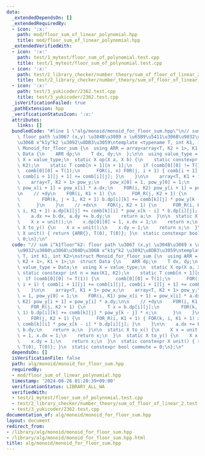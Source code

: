 ```yaml
---
data:
  _extendedDependsOn: []
  _extendedRequiredBy:
  - icon: ':x:'
    path: mod/floor_sum_of_linear_polynomial.hpp
    title: mod/floor_sum_of_linear_polynomial.hpp
  _extendedVerifiedWith:
  - icon: ':x:'
    path: test/1_mytest/floor_sum_of_polynomial.test.cpp
    title: test/1_mytest/floor_sum_of_polynomial.test.cpp
  - icon: ':x:'
    path: test/2_library_checker/number_theory/sum_of_floor_of_linear_2.test.cpp
    title: test/2_library_checker/number_theory/sum_of_floor_of_linear_2.test.cpp
  - icon: ':x:'
    path: test/3_yukicoder/2362.test.cpp
    title: test/3_yukicoder/2362.test.cpp
  _isVerificationFailed: true
  _pathExtension: hpp
  _verificationStatusIcon: ':x:'
  attributes:
    links: []
  bundledCode: "#line 1 \"alg/monoid/monoid_for_floor_sum.hpp\"\n// sum i^k1floor^k2:\
    \ floor path \u3067 (x,y) \u304B\u3089 x \u65B9\u5411\u306B\u9032\u3080\u3068\u304D\
    \u306B x^k1y^k2 \u3092\u8DB3\u3059\ntemplate <typename T, int K1, int K2>\nstruct\
    \ Monoid_for_floor_sum {\n  using ARR = array<array<T, K2 + 1>, K1 + 1>;\n  struct\
    \ Data {\n    ARR dp;\n    T dx, dy;\n  };\n\n  using value_type = Data;\n  using\
    \ X = value_type;\n  static X op(X a, X b) {\n    static constexpr int n = max(K1,\
    \ K2);\n    static T comb[n + 1][n + 1];\n    if (comb[0][0] != T(1)) {\n    \
    \  comb[0][0] = T(1);\n      FOR(i, n) FOR(j, i + 1) { comb[i + 1][j] += comb[i][j],\
    \ comb[i + 1][j + 1] += comb[i][j]; }\n    }\n\n    array<T, K1 + 1> pow_x;\n\
    \    array<T, K2 + 1> pow_y;\n    pow_x[0] = 1, pow_y[0] = 1;\n    FOR(i, K1)\
    \ pow_x[i + 1] = pow_x[i] * a.dx;\n    FOR(i, K2) pow_y[i + 1] = pow_y[i] * a.dy;\n\
    \n    // +dy\n    FOR(i, K1 + 1) {\n      FOR_R(j, K2 + 1) {\n        T x = b.dp[i][j];\n\
    \        FOR(k, j + 1, K2 + 1) b.dp[i][k] += comb[k][j] * pow_y[k - j] * x;\n\
    \      }\n    }\n    // +dx\n    FOR(j, K2 + 1) {\n      FOR_R(i, K1 + 1) { FOR(k,\
    \ i, K1 + 1) a.dp[k][j] += comb[k][i] * pow_x[k - i] * b.dp[i][j]; }\n    }\n\n\
    \    a.dx += b.dx, a.dy += b.dy;\n    return a;\n  }\n\n  static X to_x() {\n\
    \    X x = unit();\n    x.dp[0][0] = 1, x.dx = 1;\n    return x;\n  }\n  static\
    \ X to_y() {\n    X x = unit();\n    x.dy = 1;\n    return x;\n  }\n  static constexpr\
    \ X unit() { return {ARR{}, T(0), T(0)}; }\n  static constexpr bool commute =\
    \ 0;\n};\n"
  code: "// sum i^k1floor^k2: floor path \u3067 (x,y) \u304B\u3089 x \u65B9\u5411\u306B\
    \u9032\u3080\u3068\u304D\u306B x^k1y^k2 \u3092\u8DB3\u3059\ntemplate <typename\
    \ T, int K1, int K2>\nstruct Monoid_for_floor_sum {\n  using ARR = array<array<T,\
    \ K2 + 1>, K1 + 1>;\n  struct Data {\n    ARR dp;\n    T dx, dy;\n  };\n\n  using\
    \ value_type = Data;\n  using X = value_type;\n  static X op(X a, X b) {\n   \
    \ static constexpr int n = max(K1, K2);\n    static T comb[n + 1][n + 1];\n  \
    \  if (comb[0][0] != T(1)) {\n      comb[0][0] = T(1);\n      FOR(i, n) FOR(j,\
    \ i + 1) { comb[i + 1][j] += comb[i][j], comb[i + 1][j + 1] += comb[i][j]; }\n\
    \    }\n\n    array<T, K1 + 1> pow_x;\n    array<T, K2 + 1> pow_y;\n    pow_x[0]\
    \ = 1, pow_y[0] = 1;\n    FOR(i, K1) pow_x[i + 1] = pow_x[i] * a.dx;\n    FOR(i,\
    \ K2) pow_y[i + 1] = pow_y[i] * a.dy;\n\n    // +dy\n    FOR(i, K1 + 1) {\n  \
    \    FOR_R(j, K2 + 1) {\n        T x = b.dp[i][j];\n        FOR(k, j + 1, K2 +\
    \ 1) b.dp[i][k] += comb[k][j] * pow_y[k - j] * x;\n      }\n    }\n    // +dx\n\
    \    FOR(j, K2 + 1) {\n      FOR_R(i, K1 + 1) { FOR(k, i, K1 + 1) a.dp[k][j] +=\
    \ comb[k][i] * pow_x[k - i] * b.dp[i][j]; }\n    }\n\n    a.dx += b.dx, a.dy +=\
    \ b.dy;\n    return a;\n  }\n\n  static X to_x() {\n    X x = unit();\n    x.dp[0][0]\
    \ = 1, x.dx = 1;\n    return x;\n  }\n  static X to_y() {\n    X x = unit();\n\
    \    x.dy = 1;\n    return x;\n  }\n  static constexpr X unit() { return {ARR{},\
    \ T(0), T(0)}; }\n  static constexpr bool commute = 0;\n};\n"
  dependsOn: []
  isVerificationFile: false
  path: alg/monoid/monoid_for_floor_sum.hpp
  requiredBy:
  - mod/floor_sum_of_linear_polynomial.hpp
  timestamp: '2024-08-26 01:20:39+09:00'
  verificationStatus: LIBRARY_ALL_WA
  verifiedWith:
  - test/1_mytest/floor_sum_of_polynomial.test.cpp
  - test/2_library_checker/number_theory/sum_of_floor_of_linear_2.test.cpp
  - test/3_yukicoder/2362.test.cpp
documentation_of: alg/monoid/monoid_for_floor_sum.hpp
layout: document
redirect_from:
- /library/alg/monoid/monoid_for_floor_sum.hpp
- /library/alg/monoid/monoid_for_floor_sum.hpp.html
title: alg/monoid/monoid_for_floor_sum.hpp
---
```

